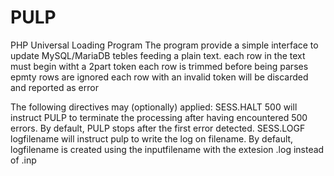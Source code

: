 # PULP
PHP Universal Loading Program
The program provide a simple interface to update MySQL/MariaDB tebles feeding a plain text.
each row in the text must begin witht a 2part token
each row is trimmed before being parses
epmty rows are ignored
each row with an invalid token will be discarded and reported as error

The following directives may (optionally) applied:
SESS.HALT 500 will instruct PULP to terminate the processing after having encountered 500 errors. By default, PULP stops after the first error detected.
SESS.LOGF logfilename will instruct pulp to write the log on filename. By default, logfilename is created using the inputfilename with the extesion .log instead of .inp 
